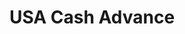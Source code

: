 ---
title: USA Cash Advance
slug: usa-cash-advance
updated-on: '2024-05-30T13:44:31.749Z'
created-on: '2024-05-30T13:41:46.671Z'
published-on: '2024-05-30T13:54:32.469Z'
f_city-state-2:
- cms/city/galveston-tx.md
- cms/city/bedford-tx.md
- cms/city/euless-tx.md
- cms/city/lubbock-tx.md
- cms/city/groves-tx.md
f_locations:
- cms/payday-loan/usa-cash-advance-28361.md
- cms/payday-loan/usa-cash-advance-28362.md
- cms/payday-loan/usa-cash-advance-28363.md
- cms/payday-loan/usa-cash-advance-28364.md
- cms/payday-loan/usa-cash-advance-28365.md
f_states:
- cms/state/texas.md
layout: '[company].html'
tags: company
---